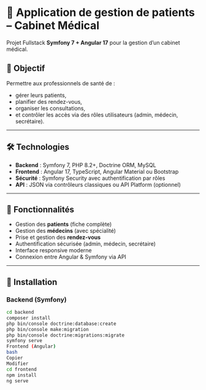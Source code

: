 # 🏥 Application de gestion de patients – Cabinet Médical

Projet Fullstack **Symfony 7 + Angular 17** pour la gestion d’un cabinet médical.

## 🎯 Objectif

Permettre aux professionnels de santé de :
- gérer leurs patients,
- planifier des rendez-vous,
- organiser les consultations,
- et contrôler les accès via des rôles utilisateurs (admin, médecin, secrétaire).

---

## 🛠️ Technologies

- **Backend** : Symfony 7, PHP 8.2+, Doctrine ORM, MySQL
- **Frontend** : Angular 17, TypeScript, Angular Material ou Bootstrap
- **Sécurité** : Symfony Security avec authentification par rôles
- **API** : JSON via contrôleurs classiques ou API Platform (optionnel)

---

## 🧩 Fonctionnalités

- Gestion des **patients** (fiche complète)
- Gestion des **médecins** (avec spécialité)
- Prise et gestion des **rendez-vous**
- Authentification sécurisée (admin, médecin, secrétaire)
- Interface responsive moderne
- Connexion entre Angular & Symfony via API

---

## 🚀 Installation

### Backend (Symfony)

```bash
cd backend
composer install
php bin/console doctrine:database:create
php bin/console make:migration
php bin/console doctrine:migrations:migrate
symfony serve
Frontend (Angular)
bash
Copier
Modifier
cd frontend
npm install
ng serve
